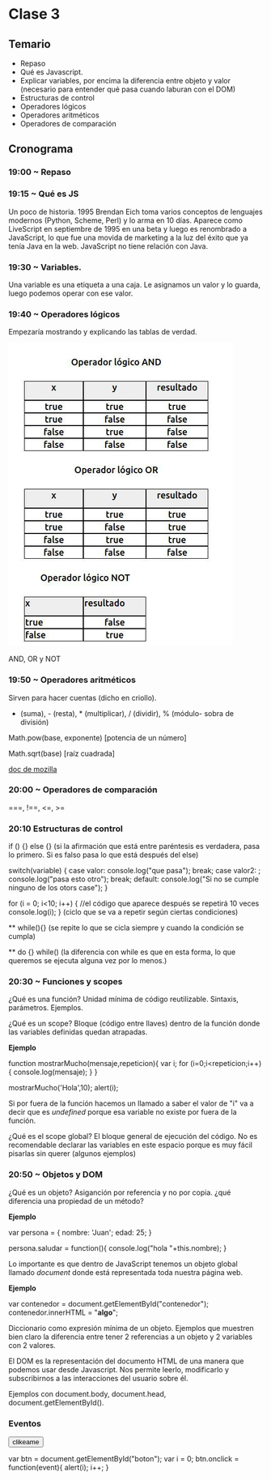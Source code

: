 # Clase 3

## Temario

* Repaso
* Qué es Javascript.
* Explicar variables, por encima la diferencia entre objeto y valor (necesario para entender qué pasa cuando laburan con el DOM)
* Estructuras de control
* Operadores lógicos
* Operadores aritméticos
* Operadores de comparación


## Cronograma

### 19:00 ~ Repaso

### 19:15 ~ Qué es JS

Un poco de historia. 1995 Brendan Eich toma varios conceptos de lenguajes modernos (Python, Scheme, Perl) y lo arma en 10 días. Aparece como LiveScript en septiembre de 1995 en una beta y luego es renombrado a JavaScript, lo que fue una movida de marketing a la luz del éxito que ya tenía Java en la web. JavaScript no tiene relación con Java.

### 19:30 ~ Variables.

Una variable es una etiqueta a una caja. Le asignamos un valor y lo guarda, luego podemos operar con ese valor.

### 19:40 ~ Operadores lógicos

Empezaría mostrando y explicando las tablas de verdad.

![Tabla de verdad de los operadores lógicos](../assets/tabla-operadores.jpg)

 AND, OR y NOT

### 19:50 ~ Operadores aritméticos

Sirven para hacer cuentas (dicho en criollo).

+ (suma), - (resta), * (multiplicar), / (dividir), % (módulo- sobra de división)

Math.pow(base, exponente) [potencia de un número]

Math.sqrt(base) [raíz cuadrada]

[doc de mozilla](https://developer.mozilla.org/es/docs/Web/JavaScript/Referencia/Objetos_globales/Math)

### 20:00 ~ Operadores de comparación

===, !==, <=, >=

### 20:10 Estructuras de control

if () {} else {} (si la afirmación que está entre paréntesis es verdadera, pasa lo primero. Si es falso pasa lo que está después del else)

switch(variable) {
  case valor:
    console.log("que pasa");
    break;
  case valor2: ;
    console.log("pasa esto otro");
    break;
  default:
    console.log("Si no se cumple ninguno de los otors case");
 }

for (i = 0; i<10; i++) {
  //el código que aparece después se repetirá 10 veces
  console.log(i);
  } (ciclo que se va a repetir según ciertas condiciones)

** while(){} (se repite lo que se cicla siempre y cuando la condición se cumpla)

** do {} while() (la diferencia con while es que en esta forma, lo que queremos se ejecuta alguna vez por lo menos.)

### 20:30 ~ Funciones y scopes

¿Qué es una función? Unidad mínima de código reutilizable. Sintaxis, parámetros. Ejemplos.

¿Qué es un scope? Bloque (código entre llaves) dentro de la función donde las variables definidas quedan atrapadas.

**Ejemplo**

function mostrarMucho(mensaje,repeticion){
  var i;
  for (i=0;i<repeticion;i++){
    console.log(mensaje);
  }
}

mostrarMucho('Hola',10);
alert(i);



Si por fuera de la función hacemos un llamado a saber el valor de "i" va a decir que es *undefined* porque esa variable no existe por fuera de la función.

¿Qué es el scope global? El bloque general de ejecución del código. No es recomendable declarar las variables en este espacio porque es muy fácil pisarlas sin querer (algunos ejemplos)



### 20:50 ~ Objetos y DOM

¿Qué es un objeto? Asiganción por referencia y no por copia. ¿qué diferencia una propiedad de un método?

**Ejemplo**

var persona = {
  nombre: 'Juan';
  edad: 25;
}

persona.saludar = function(){
  console.log("hola "+this.nombre);
}

Lo importante es que dentro de JavaScript tenemos un objeto global llamado *document* donde está representada toda nuestra página web.

**Ejemplo**

<div id="contenedor">

</div>

var contenedor = document.getElementById("contenedor");
contenedor.innerHTML = "<strong>algo</strong>";

Diccionario como expresión mínima de un objeto. Ejemplos que muestren bien claro la diferencia entre tener 2 referencias a un objeto y 2 variables con 2 valores.

El DOM es la representación del documento HTML de una manera que podemos usar desde Javascript. Nos permite leerlo, modificarlo y subscribirnos a las interacciones del usuario sobre él.

Ejemplos con document.body, document.head, document.getElementById().


### Eventos

<button id="boton">
  clikeame
</button>

var btn = document.getElementById("boton");
var i = 0;
btn.onclick = function(event){
  alert(i);
  i++;
}
